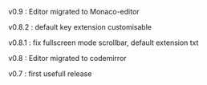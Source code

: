 v0.9 : Editor migrated to Monaco-editor

v0.8.2 : default key extension customisable

v0.8.1 : fix fullscreen mode scrollbar, default extension txt

v0.8 : Editor migrated to codemirror

v0.7 : first usefull release
